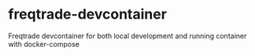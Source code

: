 # freqtrade-devcontainer
Freqtrade devcontainer for both local development and running container with docker-compose
